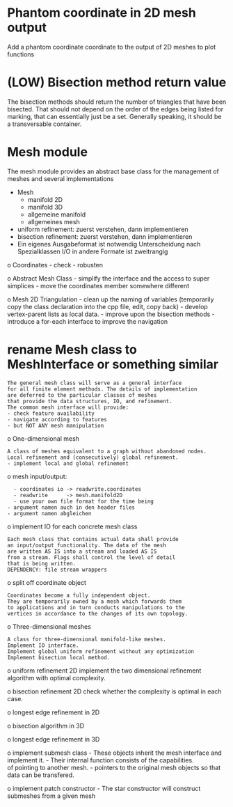 
# Phantom coordinate in 2D mesh output

Add a phantom coordinate coordinate to the output of 2D meshes to plot functions


# (LOW) Bisection method return value 

The bisection methods should return the number of triangles that have been bisected. 
That should not depend on the order of the edges being listed for marking,
that can essentially just be a set.
Generally speaking, it should be a transversable container. 



# Mesh module

The mesh module provides an abstract base class for the management of meshes
and several implementations 


  - Mesh
    - manifold 2D
    - manifold 3D
    - allgemeine manifold
    - allgemeines mesh
  - uniform refinement:
      zuerst verstehen, dann implementieren
  - bisection refinement:
      zuerst verstehen, dann implementieren
  - Ein eigenes Ausgabeformat ist notwendig
      Unterscheidung nach Spezialklassen
      I/O in andere Formate ist zweitrangig
  
  
  


  o Coordinates 
    - check 
    - robusten 
    
  o Abstract Mesh Class
    - simplify the interface and the access to super simplices 
    - move the coordinates member somewhere different 
    
  o Mesh 2D Triangulation 
    - clean up the naming of variables
      (temporarily copy the class declaration into the cpp file, edit, copy back)
    - develop vertex-parent lists as local data.
    - improve upon the bisection methods
    - introduce a for-each interface to improve the navigation  
  
  
  
# rename Mesh class to MeshInterface or something similar
    
    The general mesh class will serve as a general interface 
    for all finite element methods. The details of implementation 
    are deferred to the particular classes of meshes 
    that provide the data structures, IO, and refinement.
    The common mesh interface will provide:
    - check feature availability
    - navigate according to features 
    - but NOT ANY mesh manipulation
  
  
  o One-dimensional mesh
  
    A class of meshes equivalent to a graph without abandoned nodes. 
    Local refinement and (consecutively) global refinement.
    - implement local and global refinement
  
  
  o mesh input/output:
    
      - coordinates io -> readwrite.coordinates
      - readwrite      -> mesh.manifold2D
      - use your own file format for the time being
    - argument namen auch in den header files
    - argument namen abgleichen 
  
  
  o implement IO for each concrete mesh class 
  
    Each mesh class that contains actual data shall provide 
    an input/output functionality. The data of the mesh 
    are written AS IS into a stream and loaded AS IS
    from a stream. Flags shall control the level of detail 
    that is being written. 
    DEPENDENCY: file stream wrappers 
  
  
  o split off coordinate object 
  
    Coordinates become a fully independent object.
    They are temporarily owned by a mesh which forwards them 
    to applications and in turn conducts manipulations to the 
    vertices in accordance to the changes of its own topology.
  
  
  o Three-dimensional meshes 
  
    A class for three-dimensional manifold-like meshes.
    Implement IO interface.
    Implement global uniform refinement without any optimization
    Implement bisection local method.
  
  
  o uniform refinement 2D
    implement the two dimensional refinement algorithm 
    with optimal complexity.
  
  
  o bisection refinement 2D
    check whether the complexity is optimal in each case.
  
  o longest edge refinement in 2D
  
  o bisection algorithm in 3D
  
  o longest edge refinement in 3D
  
  
  
  o implement submesh class 
    - These objects inherit the mesh interface and implement it. 
    - Their internal function consists of the capabilities.  
      of pointing to another mesh. 
    - pointers to the original mesh objects so that data 
      can be transfered.

  o implement patch constructor 
    - The star constructor will construct submeshes from a given mesh



